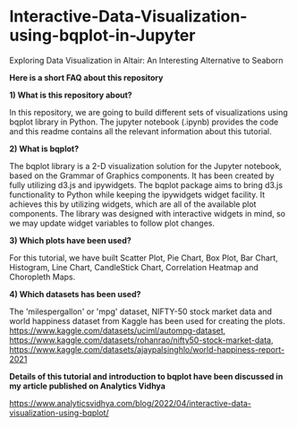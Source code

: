 # Interactive-Data-Visualization-using-bqplot-in-Jupyter

Exploring Data Visualization in Altair: An Interesting Alternative to Seaborn

**Here is a short FAQ about this repository**

**1) What is this repository about?**

In this repository, we are going to build different sets of visualizations using bqplot library in Python.
The jupyter notebook (.ipynb) provides the code and this readme contains all the relevant information about this tutorial.

**2) What is bqplot?**

The bqplot library is a 2-D visualization solution for the Jupyter notebook, based on the Grammar of Graphics components. It has been created by fully utilizing d3.js and ipywidgets. The bqplot package aims to bring d3.js functionality to Python while keeping the ipywidgets widget facility. It achieves this by utilizing widgets, which are all of the available plot components. The library was designed with interactive widgets in mind, so we may update widget variables to follow plot changes.

**3) Which plots have been used?**

For this tutorial, we have built Scatter Plot, Pie Chart, Box Plot, Bar Chart, Histogram, Line Chart, CandleStick Chart, Correlation Heatmap and Choropleth Maps.

**4) Which datasets has been used?**

The 'milespergallon' or 'mpg' dataset, NIFTY-50 stock market data and world happiness dataset from Kaggle has been used for creating the plots.
https://www.kaggle.com/datasets/uciml/autompg-dataset, https://www.kaggle.com/datasets/rohanrao/nifty50-stock-market-data, https://www.kaggle.com/datasets/ajaypalsinghlo/world-happiness-report-2021

**Details of this tutorial and introduction to bqplot have been discussed in my article published on Analytics Vidhya**

https://www.analyticsvidhya.com/blog/2022/04/interactive-data-visualization-using-bqplot/
